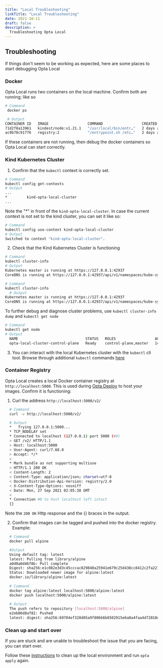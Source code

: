 ```yaml
---
title: "Local Troubleshooting"
linkTitle: "Local Troubleshooting"
date: 2021-10-11
draft: false
description: >
  Troubleshooting Opta Local
---
```


## Troubleshooting

If things don't seem to be working as expected, here are some places to start debugging Opta Local

### Docker

Opta Local runs two containers on the local machine. Confirm both are running; like so

```bash
# Command
 docker ps

 # Output
CONTAINER ID   IMAGE                  COMMAND                  CREATED      STATUS        PORTS                                                                    NAMES
71d2f8a13961   kindest/node:v1.21.1   "/usr/local/bin/entr…"   2 days ago   Up 10 hours   0.0.0.0:8080->80/tcp, 0.0.0.0:6443->443/tcp, 127.0.0.1:39499->6443/tcp   opta-local-cluster-control-plane
ac9b78c91776   registry:2             "/entrypoint.sh /etc…"   2 days ago   Up 10 hours   127.0.0.1:5000->5000/tcp                                                 opta-local-registry

```

If these containers are not running, then debug the docker containers so Opta Local can start correctly.

### Kind Kubernetes Cluster

1. Confirm that the `kubectl` context is correctly set.
   
``` bash
# Command
kubectl config get-contexts  
# Output
...
*         kind-opta-local-cluster                                        kind-opta-local-cluster                                        kind-opta-local-cluster     
...
```
  Note the "*" in front of the `kind-opta-local-cluster`. In case the current context is not set to the kind cluster, you can set it like so:

```bash
# Command
kubectl config use-context kind-opta-local-cluster
# Output
Switched to context "kind-opta-local-cluster".
```

2. Check that the Kind Kubernetes Cluster is functioning
```bash  
# Command
kubectl cluster-info
# Output
Kubernetes master is running at https://127.0.0.1:42937
CoreDNS is running at https://127.0.0.1:42937/api/v1/namespaces/kube-system/services/kube-dns:dns/proxy

# Command
kubectl cluster-info
  # Output
Kubernetes master is running at https://127.0.0.1:42937
CoreDNS is running at https://127.0.0.1:42937/api/v1/namespaces/kube-system/services/kube-dns:dns/proxy
```

To further debug and diagnose cluster problems, use `kubectl cluster-info dump` and `kubectl get node`

```bash
# Command
kubectl get node
# Output
  NAME                               STATUS   ROLES                  AGE   VERSION
  opta-local-cluster-control-plane   Ready    control-plane,master   14m   v1.21.1
```
3. You can interact with the local Kubernetes cluster with the `kubectl` cli tool. Browse through additional  `kubectl` commands [here](https://kubernetes.io/docs/reference/kubectl/cheatsheet/)

### Container Registry

Opta Local creates a local Docker container registry at `http://localhost:5000`. This is used during [Opta Deploy](../tutorials/continuous_deployment.md) to host your images. Confirm it is functioning:

  1. Curl the address `http://localhost:5000/v2/`
```bash
  # Command
  curl -v http://localhost:5000/v2/ 

  # Output
  *   Trying 127.0.0.1:5000...
  * TCP_NODELAY set
  * Connected to localhost (127.0.0.1) port 5000 (#0)
  > GET /v2/ HTTP/1.1
  > Host: localhost:5000
  > User-Agent: curl/7.68.0
  > Accept: */*
  > 
  * Mark bundle as not supporting multiuse
  < HTTP/1.1 200 OK
  < Content-Length: 2
  < Content-Type: application/json; charset=utf-8
  < Docker-Distribution-Api-Version: registry/2.0
  < X-Content-Type-Options: nosniff
  < Date: Mon, 27 Sep 2021 02:05:38 GMT
  < 
  * Connection #0 to host localhost left intact
  {}

```

Note the `200 OK` Http response and the {} braces in the output.
  
  2. Confirm that images can be tagged and pushed into the docker registry. Example:
     
```bash
  # Command
  docker pull alpine

  #Output
  Using default tag: latest
  latest: Pulling from library/alpine
  a0d0a0d46f8b: Pull complete 
  Digest: sha256:e1c082e3d3c45cccac829840a25941e679c25d438cc8412c2fa221cf1a824e6a
  Status: Downloaded newer image for alpine:latest
  docker.io/library/alpine:latest
  
  # Command
  docker tag alpine:latest localhost:5000/alpine:latest
  docker push localhost:5000/alpine:latest 
  
  # Output
  The push refers to repository [localhost:5000/alpine]
  e2eb06d8af82: Pushed 
  latest: digest: sha256:69704ef328d05a9f806b6b8502915e6a0a4faa4d72018dc42343f511490daf8a size: 528
```

### Clean up and start over

If you are stuck and are unable to troubleshoot the issue that you are facing, you can start over.

Follow these [instructions](/getting-started/local/#uninstallation-and-cleanup) to clean up the local environment and run `opta apply` again.